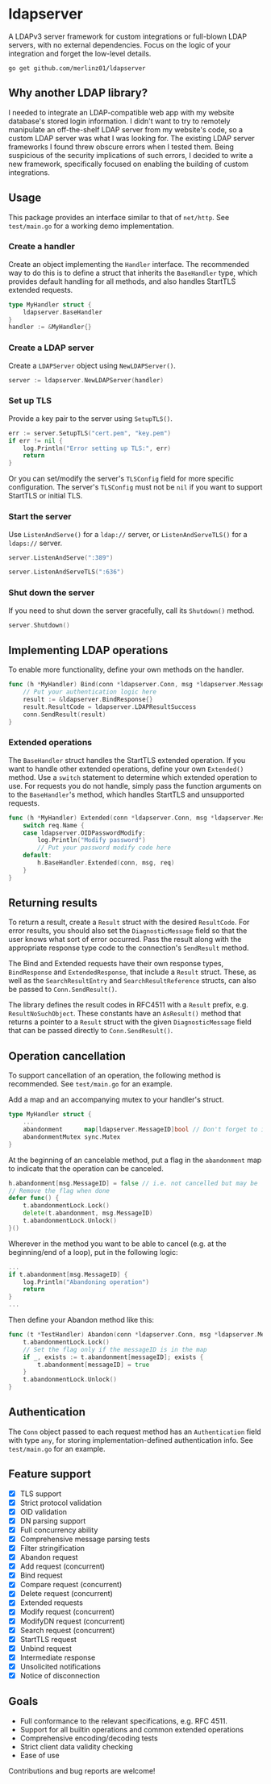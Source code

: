 # ldapserver

A LDAPv3 server framework for custom integrations or full-blown LDAP servers, with no external dependencies.
Focus on the logic of your integration and forget the low-level details.

```
go get github.com/merlinz01/ldapserver
```

## Why another LDAP library?

I needed to integrate an LDAP-compatible web app with my website database's stored login information.
I didn't want to try to remotely manipulate an off-the-shelf LDAP server
from my website's code, so a custom LDAP server 
was what I was looking for.
The existing LDAP server frameworks I found threw obscure errors
when I tested them. Being suspicious of the security implications
of such errors, I decided to write a new framework,
specifically focused on enabling the building of custom integrations.

## Usage

This package provides an interface similar to that of `net/http`.
See `test/main.go` for a working demo implementation.

### Create a handler

Create an object implementing the `Handler` interface.
The recommended way to do this is to define a struct that inherits
the `BaseHandler` type, which provides default handling
for all methods, and also handles StartTLS extended requests.

```go
type MyHandler struct {
    ldapserver.BaseHandler
}
handler := &MyHandler{}
```

### Create a LDAP server

Create a `LDAPServer` object using `NewLDAPServer()`.

```go
server := ldapserver.NewLDAPServer(handler)
```

### Set up TLS

Provide a key pair to the server using `SetupTLS()`.

```go
err := server.SetupTLS("cert.pem", "key.pem")
if err != nil {
    log.Println("Error setting up TLS:", err)
    return
}
```

Or you can set/modify the server's `TLSConfig` field
for more specific configuration.
The server's `TLSConfig` must not be `nil` if you want
to support StartTLS or initial TLS.

### Start the server

Use `ListenAndServe()` for a `ldap://` server,
or `ListenAndServeTLS()` for a `ldaps://` server.

```go
server.ListenAndServe(":389")
```
```go
server.ListenAndServeTLS(":636")
```

### Shut down the server

If you need to shut down the server gracefully,
call its `Shutdown()` method.

```go
server.Shutdown()
```

## Implementing LDAP operations

To enable more functionality,
define your own methods on the handler.

```go
func (h *MyHandler) Bind(conn *ldapserver.Conn, msg *ldapserver.Message, req *ldapserver.BindRequest) {
    // Put your authentication logic here
    result := &ldapserver.BindResponse{}
    result.ResultCode = ldapserver.LDAPResultSuccess
    conn.SendResult(result)
}
```

### Extended operations

The `BaseHandler` struct handles the StartTLS extended operation.
If you want to handle other extended operations,
define your own `Extended()` method.
Use a `switch` statement to determine which extended operation 
to use. For requests you do not handle, simply pass the function
arguments on to the `BaseHandler`'s method, which handles
StartTLS and unsupported requests.

```go
func (h *MyHandler) Extended(conn *ldapserver.Conn, msg *ldapserver.Message, req *ldapserver.ExtendedRequest) {
	switch req.Name {
	case ldapserver.OIDPasswordModify:
		log.Println("Modify password")
		// Put your password modify code here
	default:
		h.BaseHandler.Extended(conn, msg, req)
	}
}
```

## Returning results

To return a result, create a `Result` struct with the desired `ResultCode`.
For error results, you should also set the `DiagnosticMessage` field 
so that the user knows what sort of error occurred.
Pass the result along with the appropriate response type code
to the connection's `SendResult` method.

The Bind and Extended requests have their own response types,
`BindResponse` and `ExtendedResponse`, that include a `Result` struct.
These, as well as the `SearchResultEntry` and `SearchResultReference` structs,
can also be passed to `Conn.SendResult()`.

The library defines the result codes in RFC4511 with a `Result` prefix,
e.g. `ResultNoSuchObject`. 
These constants have an `AsResult()` method that returns a pointer to a `Result` struct with the given `DiagnosticMessage` field
that can be passed directly to `Conn.SendResult()`.

## Operation cancellation

To support cancellation of an operation, 
the following method is recommended.
See `test/main.go` for an example.

Add a map and an accompanying mutex to your handler's struct.

```go
type MyHandler struct {
    ...
    abandonment      map[ldapserver.MessageID]bool // Don't forget to initialize the map!
    abandonmentMutex sync.Mutex
}
```

At the beginning of an cancelable method, 
put a flag in the `abandonment` map to indicate that
the operation can be canceled.

```go
h.abandonment[msg.MessageID] = false // i.e. not cancelled but may be
// Remove the flag when done
defer func() {
    t.abandonmentLock.Lock()
    delete(t.abandonment, msg.MessageID)
    t.abandonmentLock.Unlock()
}()
```

Wherever in the method you want to be able to cancel
(e.g. at the beginning/end of a loop), put in the following logic:

```go
...
if t.abandonment[msg.MessageID] {
    log.Println("Abandoning operation")
    return
}
...
```

Then define your Abandon method like this:

```go
func (t *TestHandler) Abandon(conn *ldapserver.Conn, msg *ldapserver.Message, messageID ldapserver.MessageID) {
    t.abandonmentLock.Lock()
    // Set the flag only if the messageID is in the map
    if _, exists := t.abandonment[messageID]; exists {
        t.abandonment[messageID] = true
    }
    t.abandonmentLock.Unlock()
}
```

## Authentication

The `Conn` object passed to each request method
has an `Authentication` field with type `any`, 
for storing implementation-defined authentication info.
See `test/main.go` for an example.

## Feature support

- [x] TLS support
- [x] Strict protocol validation
- [x] OID validation
- [x] DN parsing support
- [x] Full concurrency ability
- [x] Comprehensive message parsing tests
- [x] Filter stringification
- [x] Abandon request
- [x] Add request (concurrent)
- [x] Bind request
- [x] Compare request (concurrent)
- [x] Delete request (concurrent)
- [x] Extended requests
- [x] Modify request (concurrent)
- [x] ModifyDN request (concurrent)
- [x] Search request (concurrent)
- [x] StartTLS request
- [x] Unbind request
- [x] Intermediate response
- [x] Unsolicited notifications
- [x] Notice of disconnection

## Goals

- Full conformance to the relevant specifications,
  e.g. RFC 4511.
- Support for all builtin operations and common extended operations
- Comprehensive encoding/decoding tests
- Strict client data validity checking
- Ease of use

Contributions and bug reports are welcome!